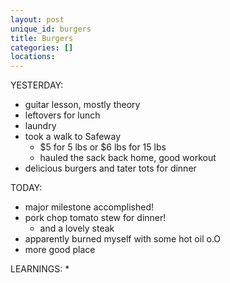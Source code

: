 ```yaml
---
layout: post
unique_id: burgers
title: Burgers
categories: []
locations: 
---
```


YESTERDAY:
* guitar lesson, mostly theory
* leftovers for lunch
* laundry
* took a walk to Safeway
  * $5 for 5 lbs or $6 lbs for 15 lbs
  * hauled the sack back home, good workout
* delicious burgers and tater tots for dinner

TODAY:
* major milestone accomplished!
* pork chop tomato stew for dinner!
  * and a lovely steak
* apparently burned myself with some hot oil o.O
* more good place


LEARNINGS:
* 
